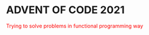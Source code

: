 <h1> ADVENT OF CODE 2021 </h1>
<p style="color: red">Trying to solve problems in functional programming way</p>
